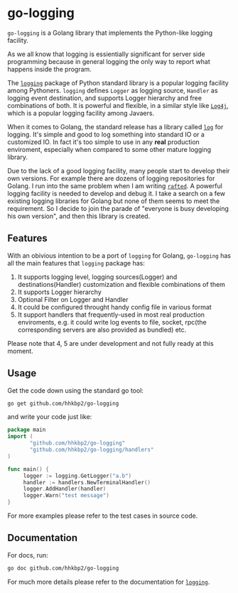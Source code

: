 go-logging
==========

```go-logging``` is a Golang library that implements the Python-like logging facility. 

As we all know that logging is essientially significant for server side programming because in general logging the only way to report what happens inside the program. 

The [```logging```][python-logging-page] package of Python standard library is a popular logging facility among Pythoners. ```logging``` defines ```Logger``` as logging source, ```Handler``` as logging event destination, and supports Logger hierarchy and free combinations of both.  It is powerful and flexible,  in a similar style like [```Log4j```][log4j-page], which is a popular logging facility among Javaers.

When it comes to Golang, the standard release has a library called [```log```][golang-log-page] for logging. It's simple and good to log something into standard IO or a customized IO. In fact it's too simple to use in any **real** production enviroment, especially when compared to some other mature logging library. 

Due to the lack of a good logging facility, many people start to develop their own versions. For example there are dozens of logging repositories for Golang. I run into the same problem when I am writing [```rafted```][rafted-github]. A powerful logging facility is needed to develop and debug it. I take a search on a few existing logging libraries for Golang but none of them seems to meet the requirement. So I decide to join the parade of "everyone is busy developing his own version", and then this library is created.

## Features

With an obivious intention to be a port of ```logging``` for Golang, ```go-logging``` has all the main features that ```logging``` package has:

1. It supports logging level, logging sources(Logger) and destinations(Handler) customization and flexible combinations of them
2. It supports Logger hierarchy
3. Optional Filter on Logger and Handler
4. It could be configured throught handy config file in various format
5. It support handlers that frequently-used in most real production enviroments, e.g. it could write log events to file, socket, rpc(the corresponding servers are also provided as bundled) etc.

Please note that 4, 5 are under development and not fully ready at this moment.

## Usage

Get the code down using the standard go tool:

```bash
go get github.com/hhkbp2/go-logging
```

and write your code just like:

```go
package main
import (
       "github.com/hhkbp2/go-logging"
       "github.com/hhkbp2/go-logging/handlers"
)

func main() {
     logger := logging.GetLogger("a.b")
     handler := handlers.NewTerminalHandler()
     logger.AddHandler(handler)     
     logger.Warn("test message")
}
```

For more examples please refer to the test cases in source code.

## Documentation

For docs, run:

```bash
go doc github.com/hhkbp2/go-logging
```

For much more details please refer to the documentation for [```logging```][python-logging-page].

[python-logging-page]: https://docs.python.org/2/library/logging.html

[log4j-page]: http://logging.apache.org/log4j/

[golang-log-page]: http://golang.org/pkg/log/

[rafted-github]: http://github.com/hhkbp2/rafted


